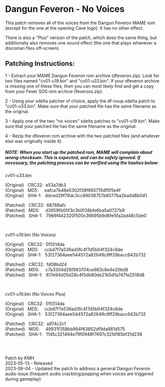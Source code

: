 # **Dangun Feveron - No Voices**

This patch removes all of the voices from the Dangun Feveron MAME rom (except for the one at the opening Cave logo). It has no other effect.

There is also a "Plus" version of the patch, which does the same thing, but additionally also removes one sound effect (the one that plays whenever a discoman flies off-screen).


## Patching Instructions:

1 - Extract your MAME Dangun Feveron rom archive (dfeveron.zip). Look for two files named "cv01-u19.bin" and "cv01-u33.bin". If your dfeveron archive is missing one of these files, then you can most likely find and get a copy from your Fever SOS rom archive (feversos.zip).

2 - Using your xdelta patcher of choice, apply the df-nvup.xdelta patch to "cv01-u33.bin". Make sure that your patched file has the same filename as the original.

3 - Apply one of the two "no voices" xdelta patches to "cv01-u19.bin". Make sure that your patched file has the same filename as the original.

4 - Rezip the dfeveron rom archive with the two patched files (and whatever else was originally inside it).
  
  
##### NOTE: When you start up the patched rom, MAME will complain about wrong checksum. This is expected, and can be safely ignored. If necessary, the patching process can be verified using the hashes below:
  
cv01-u33.bin

(Original) &nbsp; CRC32:&nbsp; e53a7db3  
(Original) &nbsp; MD5:  &nbsp; &nbsp;   eafca7b46e5302f39f665715df5f5e4f  
(Original) &nbsp; SHA-1: &nbsp; ddced29f78dc3cc89038757b6577ba2ba0d8b041  
  
(Patched) &nbsp; CRC32:&nbsp; 68768afc  
(Patched) &nbsp; MD5:  &nbsp; &nbsp;   d2659fb05f3c3b0f38bfe6ba5a0727b9  
(Patched) &nbsp;  SHA-1: &nbsp; 7966f442320f500c36695b9d6fe5fa2ad48c5de0  

&nbsp; &nbsp;  

cv01-u19.bin (No Voices)

(Original) &nbsp; CRC32:&nbsp; 5f5514da  
(Original) &nbsp; MD5:  &nbsp; &nbsp;   ccbd7f7a536ad3fc4f7d5b04f324c6de  
(Original) &nbsp; SHA-1: &nbsp; 53f27364aee544572a82649c9ff29bacc642b732  
  
(Patched) &nbsp; CRC32:&nbsp; fd08bd24  
(Patched) &nbsp; MD5:  &nbsp; &nbsp;   c7a3304d28f893704ce983c8e4e20bd8  
(Patched) &nbsp;  SHA-1: &nbsp; 617e94d05d28c4f5db80de21b5d1a747fe2519d8  

&nbsp; &nbsp;  

cv01-u19.bin (No Voices Plus)

(Original) &nbsp; CRC32:&nbsp; 5f5514da  
(Original) &nbsp; MD5:  &nbsp; &nbsp;   ccbd7f7a536ad3fc4f7d5b04f324c6de  
(Original) &nbsp; SHA-1: &nbsp; 53f27364aee544572a82649c9ff29bacc642b732  
  
(Patched) &nbsp; CRC32:&nbsp; a974c2c1  
(Patched) &nbsp; MD5:  &nbsp; &nbsp;   49931f358bb864f63852df9da881d575  
(Patched) &nbsp;  SHA-1: &nbsp; 11d5c321494e79f0948f7697c32fd185bf31d238  

&nbsp;
##

Patch by KMH  
2023-05-13 - Released  
2023-06-04 - Updated the patch to address a general Dangun Feveron audio issue (frequent audio crackling/popping when voices are triggered during gameplay)
